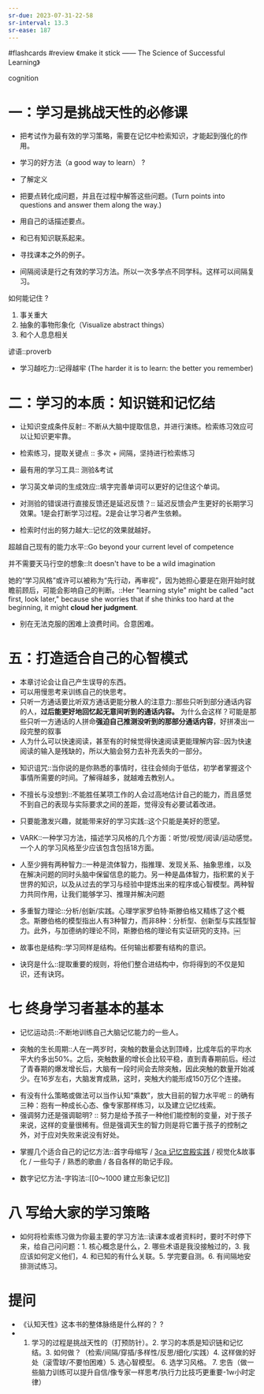 ```yaml
---
sr-due: 2023-07-31-22-58
sr-interval: 13.3
sr-ease: 187
---
```


#flashcards 
#review
《make it stick —— The Science of Successful Learning》


cognition
# 一：学习是挑战天性的必修课

- 把考试作为最有效的学习策略，需要在记忆中检索知识，才能起到强化的作用。

- 学习的好方法（a good way to learn）
?
- 了解定义
- 把要点转化成问题，并且在过程中解答这些问题。(Turn points into questions and answer them along the way.)
- 用自己的话描述要点。
- 和已有知识联系起来。
- 寻找课本之外的例子。
<!--SR:!2023-12-24,2,218-->

- 间隔阅读是行之有效的学习方法。所以一次多学点不同学科。这样可以间隔复习。

如何能记住
?
1. 事关重大
2. 抽象的事物形象化（Visualize abstract things）
3. 和个人息息相关
<!--SR:!2023-12-24,2,218-->

谚语::proverb
<!--SR:!2024-03-19,4,218-->

- 学习越吃力::记得越牢 (The harder it is to learn: the better you remember) <!--SR:!2024-01-12-15-51,182,250-->

# 二：学习的本质：知识链和记忆结

- 让知识变成条件反射:: 不断从大脑中提取信息，并进行演练。检索练习效应可以让知识更牢靠。
<!--SR:!2023-12-24,2,218-->
- 检索练习，提取关键点 :: 多次 + 间隔，坚持进行检索练习
<!--SR:!2024-03-19,4,218-->
- 最有用的学习工具:: 测验&考试
<!--SR:!2025-06-05,447,250-->
- 学习英文单词的生成效应::填字完善单词可以更好的记住这个单词。
<!--SR:!2023-12-24,2,218-->
- 对测验的错误进行直接反馈还是延迟反馈？:: 延迟反馈会产生更好的长期学习效果。1是会打断学习过程。2是会让学习者产生依赖。
<!--SR:!2023-12-24,2,218-->
- 检索时付出的努力越大::记忆的效果就越好。
<!--SR:!2023-12-24,2,218-->


超越自己现有的能力水平::Go beyond your current level of competence
<!--SR:!2024-03-19,4,218-->
并不需要天马行空的想象::It doesn't have to be a wild imagination
<!--SR:!2023-12-24,2,218-->
她的“学习风格”或许可以被称为“先行动，再审视”，因为她担心要是在刚开始时就瞻前顾后，可能会影响自己的判断。::Her "learning style" might be called "act first, look later," because she worries that if she thinks too hard at the beginning, it might **cloud her judgment**.
<!--SR:!2024-03-19,4,218-->
- 别在无法克服的困难上浪费时间。合意困难。

# 五：打造适合自己的心智模式
- 本章讨论会让自己产生误导的东西。
- 可以用慢思考来训练自己的快思考。
- 只听一方通话要比听双方通话更能分散人的注意力::那些只听到部分通话内容的人，**过后能更好地回忆起无意间听到的通话内容。** 为什么会这样？可能是那些只听一方通话的人拼命**强迫自己推测没听到的那部分通话内容**，好拼凑出一段完整的叙事 <!--SR:!2023-12-26-16-10,165,250-->
- 人为什么可以快速阅读，甚至有的时候觉得快速阅读更能理解内容::因为快速阅读的输入是残缺的，所以大脑会努力去补充丢失的一部分。
<!--SR:!2023-12-24,2,218-->
- 知识诅咒::当你说的是你熟悉的事情时，往往会倾向于低估，初学者掌握这个事情所需要的时间。了解得越多，就越难去教别人。
<!--SR:!2023-12-24,2,218-->
- 不擅长与没想到::不能胜任某项工作的人会过高地估计自己的能力，而且感觉不到自己的表现与实际要求之间的差距，觉得没有必要试着改进。
<!--SR:!2025-01-26,401,250-->
- 只要能激发兴趣，就能带来好的学习实践::这个只能是美好的愿望。
<!--SR:!2023-12-24,2,218-->
- VARK::一种学习方法，描述学习风格的几个方面：听觉/视觉/阅读/运动感觉。一个人的学习风格至少应该包含包括18方面。
<!--SR:!2023-12-24,2,218-->
- 人至少拥有两种智力::一种是流体智力，指推理、发现关系、抽象思维，以及在解决问题的同时头脑中保留信息的能力。另一种是晶体智力，指积累的关于世界的知识，以及从过去的学习与经验中提炼出来的程序或心智模型。两种智力共同作用，让我们能够学习、推理并解决问题
<!--SR:!2023-12-24,2,218-->
- 多重智力理论::分析/创新/实践。心理学家罗伯特·斯滕伯格又精练了这个概念。斯滕伯格的模型指出人有3种智力，而非8种：分析型、创新型与实践型智力。此外，与加德纳的理论不同，斯滕伯格的理论有实证研究的支持。￼
<!--SR:!2023-12-24,2,218-->
- 故事也是结构::学习同样是结构。任何输出都要有结构的意识。
<!--SR:!2023-12-24,2,218-->
- 诀窍是什么::提取重要的规则，将他们整合进结构中，你将得到的不仅是知识，还有诀窍。
<!--SR:!2023-12-24,2,218-->
# 七 终身学习者基本的基本
- 记忆运动员::不断地训练自己大脑记忆能力的一些人。
<!--SR:!2024-03-19,4,218-->
- 突触的生长周期::人在一两岁时，突触的数量会达到顶峰，比成年后的平均水平大约多出50%。之后，突触数量的增长会比较平稳，直到青春期前后。经过了青春期的爆发增长后，大脑有一段时间会去除突触，因此突触的数量开始减少。在16岁左右，大脑发育成熟，这时，突触大约能形成150万亿个连接。
<!--SR:!2023-12-24,2,218-->
- 有没有什么策略或做法可以当作认知“乘数”，放大目前的智力水平呢 :: 的确有三种：抱有一种成长心态、像专家那样练习，以及建立记忆线索。 <!--SR:!2024-03-07-23-00,80,229-->
- 强调努力还是强调聪明? :: 努力是给予孩子一种他们能控制的变量，对于孩子来说，这样的变量很稀有。但是强调天生的智力则是将它置于孩子的控制之外，对于应对失败来说没有好处。
<!--SR:!2023-12-24,2,218-->
- 掌握几个适合自己的记忆方法::首字母缩写 / [3ca 记忆宫殿实践](3ca%20记忆宫殿实践.md) / 视觉化&故事化 / 一些勾子 / 熟悉的歌曲 / 各自各样的助记手段。
<!--SR:!2023-12-24,2,218-->
- 数字记忆方法-字钩法::[[0～1000 建立形象记忆]]
<!--SR:!2023-12-24,2,218-->

# 八 写给大家的学习策略
- 如何将检索练习做为你最主要的学习方法::读课本或者资料时，要时不时停下来，给自己问问题：1. 核心概念是什么，2. 哪些术语是我没接触过的，3. 我应该如何定义他们，4. 和已知的有什么关联。5. 学完要自测。6. 有间隔地安排测试练习。
<!--SR:!2023-12-24,2,218-->


# 提问
- 《认知天性》这本书的整体脉络是什么样的？
?
- 1. 学习的过程是挑战天性的（打预防针）。2. 学习的本质是知识链和记忆结。3. 如何做？（检索/间隔/穿插/多样性/反思/细化/实践）4. 这样做的好处（滚雪球/不要怕困难）5. 选心智模型。 6. 选学习风格。 7. 忠告（做一些脑力训练可以提升自信/像专家一样思考/执行力比技巧更重要-1w小时定律）
<!--SR:!2023-12-24,2,218-->